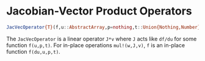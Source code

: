 # Jacobian-Vector Product Operators

```julia
JacVecOperator{T}(f,u::AbstractArray,p=nothing,t::Union{Nothing,Number}=nothing;autodiff=true,ishermitian=false,opnorm=true)
```

The `JacVecOperator` is a linear operator `J*v` where `J` acts like `df/du`
for some function `f(u,p,t)`. For in-place operations `mul!(w,J,v)`, `f`
is an in-place function `f(du,u,p,t)`.
